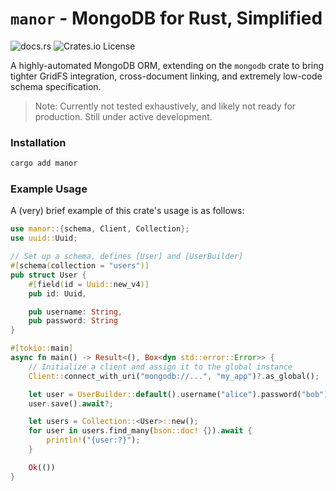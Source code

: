 # `manor` - MongoDB for Rust, Simplified

![docs.rs](https://img.shields.io/docsrs/manor) ![Crates.io License](https://img.shields.io/crates/l/manor)



A highly-automated MongoDB ORM, extending on the `mongodb` crate to bring tighter GridFS integration, cross-document linking, and extremely low-code schema specification.

> Note: Currently not tested exhaustively, and likely not ready for production. Still under active development.

### Installation

```bash
cargo add manor
```

### Example Usage

A (very) brief example of this crate's usage is as follows:

```rust
use manor::{schema, Client, Collection};
use uuid::Uuid;

// Set up a schema, defines [User] and [UserBuilder]
#[schema(collection = "users")]
pub struct User {
    #[field(id = Uuid::new_v4)]
    pub id: Uuid,

    pub username: String,
    pub password: String
}

#[tokio::main]
async fn main() -> Result<(), Box<dyn std::error::Error>> {
    // Initialize a client and assign it to the global instance
    Client::connect_with_uri("mongodb://...", "my_app")?.as_global();

    let user = UserBuilder::default().username("alice").password("bob").build()?;
    user.save().await?;

    let users = Collection::<User>::new();
    for user in users.find_many(bson::doc! {}).await {
        println!("{user:?}");
    }

    Ok(())
}

```
